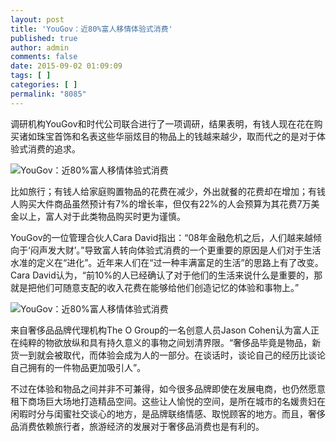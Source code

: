 ```yaml
---
layout: post
title: 'YouGov：近80%富人移情体验式消费'
published: true
author: admin
comments: false
date: 2015-09-02 01:09:09
tags: [ ]
categories: [ ]
permalink: "8085"
---
```

调研机构YouGov和时代公司联合进行了一项调研，结果表明，有钱人现在花在购买诸如珠宝首饰和名表这些华丽炫目的物品上的钱越来越少，取而代之的是对于体验式消费的追求。

![YouGov：近80%富人移情体验式消费][1]

比如旅行；有钱人给家庭购置物品的花费在减少，外出就餐的花费却在增加；有钱人购买大件商品虽然预计有7%的增长率，但仅有22%的人会预算为其花费7万美金以上，富人对于此类物品购买时更为谨慎。

YouGov的一位管理合伙人Cara David指出：“08年金融危机之后，人们越来越倾向于‘闷声发大财’。”导致富人转向体验式消费的一个更重要的原因是人们对于生活水准的定义在“进化”。近年来人们在“过一种丰满富足的生活”的思路上有了改变。Cara David认为，“前10%的人已经确认了对于他们的生活来说什么是重要的，那就是把他们可随意支配的收入花费在能够给他们创造记忆的体验和事物上。”

![YouGov：近80%富人移情体验式消费][2]

来自奢侈品品牌代理机构The O Group的一名创意人员Jason Cohen认为富人正在纯粹的物欲放纵和具有持久意义的事物之间划清界限。“奢侈品毕竟是物品，新货一到就会被取代，而体验会成为人的一部分。在谈话时，谈论自己的经历比谈论自己拥有的一件物品更加吸引人”。

不过在体验和物品之间并非不可兼得，如今很多品牌即使在发展电商，也仍然愿意租下商场巨大场地打造精品空间。这些让人愉悦的空间，是所在城市的名媛贵妇在闲暇时分与闺蜜社交谈心的地方，是品牌联络情感、取悦顾客的地方。而且，奢侈品消费依赖旅行者，旅游经济的发展对于奢侈品消费也是有利的。

 [1]: http://yongz.com/yz/wp-content/uploads/2015/09/b187e8f8e1a352035a0e61354fe84f11.jpg
 [2]: http://yongz.com/yz/wp-content/uploads/2015/09/16f33f13f39b5a2dca06d0d1e8805a47.jpg